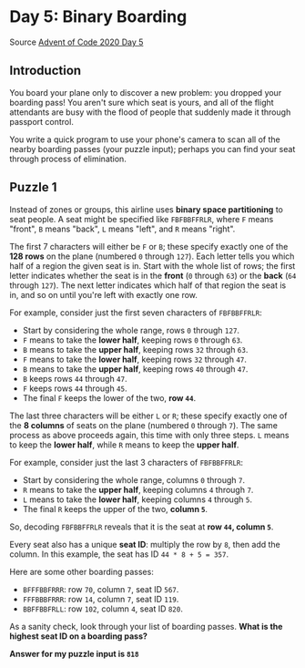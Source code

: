 # Day 5: Binary Boarding
Source [Advent of Code 2020 Day 5](https://adventofcode.com/2020/day/5)

## Introduction
You board your plane only to discover a new problem: you dropped your boarding pass! 
You aren't sure which seat is yours, and all of the flight attendants are busy with the flood of people
that suddenly made it through passport control.

You write a quick program to use your phone's camera to scan all of the nearby boarding passes (your puzzle input);
perhaps you can find your seat through process of elimination.

## Puzzle 1
Instead of zones or groups, this airline uses **binary space partitioning** to seat people.
A seat might be specified like `FBFBBFFRLR`, where `F` means "front", `B` means "back", `L` means "left",
and `R` means "right".

The first 7 characters will either be `F` or `B`; these specify exactly one of the **128 rows** on the plane 
(numbered `0` through `127`). Each letter tells you which half of a region the given seat is in.
Start with the whole list of rows; the first letter indicates whether the seat is in the **front** (`0` through `63`)
or the **back** (`64` through `127`). The next letter indicates which half of that region the seat is in,
and so on until you're left with exactly one row.

For example, consider just the first seven characters of `FBFBBFFRLR`:
- Start by considering the whole range, rows `0` through `127`.
- `F` means to take the **lower half**, keeping rows `0` through `63`.
- `B` means to take the **upper half**, keeping rows `32` through `63`.
- `F` means to take the **lower half**, keeping rows `32` through `47`.
- `B` means to take the **upper half**, keeping rows `40` through `47`.
- `B` keeps rows `44` through `47`.
- `F` keeps rows `44` through `45`.
- The final `F` keeps the lower of the two, **row `44`**.

The last three characters will be either `L` or `R`; these specify exactly one of the **8 columns** of seats on the plane 
(numbered `0` through `7`). The same process as above proceeds again, this time with only three steps. 
`L` means to keep the **lower half**, while `R` means to keep the **upper half**.

For example, consider just the last 3 characters of `FBFBBFFRLR`:
- Start by considering the whole range, columns `0` through `7`.
- `R` means to take the **upper half**, keeping columns `4` through `7`.
- `L` means to take the **lower half**, keeping columns `4` through `5`.
- The final `R` keeps the upper of the two, **column `5`**.

So, decoding `FBFBBFFRLR` reveals that it is the seat at **row `44`, column `5`**.

Every seat also has a unique **seat ID**: multiply the row by `8`, then add the column. In this example, 
the seat has ID `44 * 8 + 5 = 357`.

Here are some other boarding passes:
- `BFFFBBFRRR`: row `70`, column `7`, seat ID `567`.
- `FFFBBBFRRR`: row `14`, column `7`, seat ID `119`.
- `BBFFBBFRLL`: row `102`, column `4`, seat ID `820`.

As a sanity check, look through your list of boarding passes. **What is the highest seat ID on a boarding pass?**

**Answer for my puzzle input is `818`**
